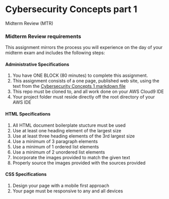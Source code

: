 # Cybersecurity Concepts part 1
Midterm Review (MTR)

### Midterm Review requirements
This assignment mirrors the process you will experience on the day of your midterm exam
and includes the following steps:

  #### Administrative Specifications
  1. You have ONE BLOCK (80 minutes) to complete this assignment.
  2. This assignment consists of a one page, published web site, using the text from the [Cybersecurity Concepts 1 markdown file](CybersecurityConcepts1.md)
  3. This repo must be cloned to, and all work done on your AWS Cloud9 IDE
  4. Your project folder must reside directly off the root directory of your AWS IDE

  #### HTML Specifications
  1. All HTML document boilerplate stucture must be used
  2. Use at least one heading element of the largest size
  3. Use at least three heading elements of the 3rd largest size
  4. Use a minimum of 3 paragraph elements
  5. Use a minimum of 1 ordered list elements
  6. Use a minimum of 2 unordered list elements
  7. Incorporate the images provided to match the given text
  8. Properly source the images provided with the sources provided

  #### CSS Specifications
  1. Design your page with a mobile first approach
  2. Your page must be responsive to any and all devices
